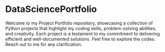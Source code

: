 # DataSciencePortfolio
Welcome to my Project Portfolio repository, showcasing a collection of Python projects that highlight my coding skills, problem-solving abilities, and creativity. 
Each project is a testament to my commitment to delivering efficient and well-documented solutions. Feel free to explore the codes. Reach out to me for any clarification.
